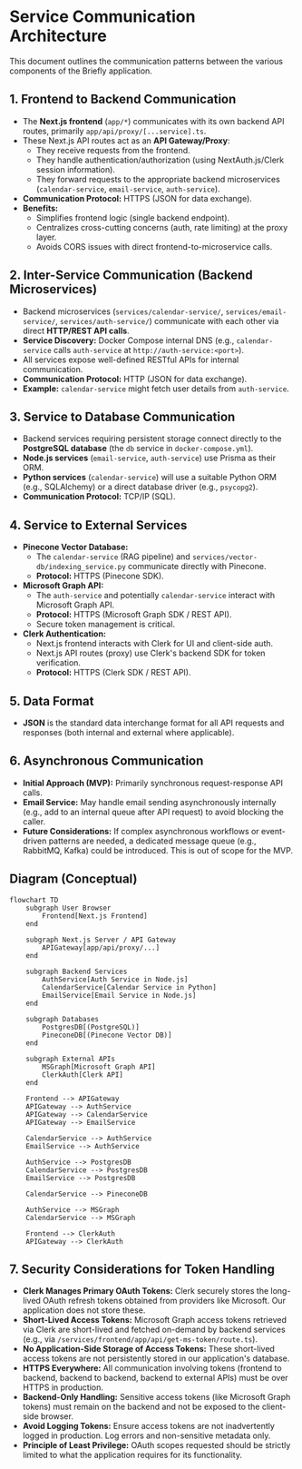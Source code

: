 # Service Communication Architecture

This document outlines the communication patterns between the various components of the Briefly application.

## 1. Frontend to Backend Communication

-   The **Next.js frontend** (`app/*`) communicates with its own backend API routes, primarily `app/api/proxy/[...service].ts`.
-   These Next.js API routes act as an **API Gateway/Proxy**:
    -   They receive requests from the frontend.
    -   They handle authentication/authorization (using NextAuth.js/Clerk session information).
    -   They forward requests to the appropriate backend microservices (`calendar-service`, `email-service`, `auth-service`).
-   **Communication Protocol:** HTTPS (JSON for data exchange).
-   **Benefits:**
    -   Simplifies frontend logic (single backend endpoint).
    -   Centralizes cross-cutting concerns (auth, rate limiting) at the proxy layer.
    -   Avoids CORS issues with direct frontend-to-microservice calls.

## 2. Inter-Service Communication (Backend Microservices)

-   Backend microservices (`services/calendar-service/`, `services/email-service/`, `services/auth-service/`) communicate with each other via direct **HTTP/REST API calls**.
-   **Service Discovery:** Docker Compose internal DNS (e.g., `calendar-service` calls `auth-service` at `http://auth-service:<port>`).
-   All services expose well-defined RESTful APIs for internal communication.
-   **Communication Protocol:** HTTP (JSON for data exchange).
-   **Example:** `calendar-service` might fetch user details from `auth-service`.

## 3. Service to Database Communication

-   Backend services requiring persistent storage connect directly to the **PostgreSQL database** (the `db` service in `docker-compose.yml`).
-   **Node.js services** (`email-service`, `auth-service`) use Prisma as their ORM.
-   **Python services** (`calendar-service`) will use a suitable Python ORM (e.g., SQLAlchemy) or a direct database driver (e.g., `psycopg2`).
-   **Communication Protocol:** TCP/IP (SQL).

## 4. Service to External Services

-   **Pinecone Vector Database:**
    -   The `calendar-service` (RAG pipeline) and `services/vector-db/indexing_service.py` communicate directly with Pinecone.
    -   **Protocol:** HTTPS (Pinecone SDK).
-   **Microsoft Graph API:**
    -   The `auth-service` and potentially `calendar-service` interact with Microsoft Graph API.
    -   **Protocol:** HTTPS (Microsoft Graph SDK / REST API).
    -   Secure token management is critical.
-   **Clerk Authentication:**
    -   Next.js frontend interacts with Clerk for UI and client-side auth.
    -   Next.js API routes (proxy) use Clerk's backend SDK for token verification.
    -   **Protocol:** HTTPS (Clerk SDK / REST API).

## 5. Data Format

-   **JSON** is the standard data interchange format for all API requests and responses (both internal and external where applicable).

## 6. Asynchronous Communication

-   **Initial Approach (MVP):** Primarily synchronous request-response API calls.
-   **Email Service:** May handle email sending asynchronously internally (e.g., add to an internal queue after API request) to avoid blocking the caller.
-   **Future Considerations:** If complex asynchronous workflows or event-driven patterns are needed, a dedicated message queue (e.g., RabbitMQ, Kafka) could be introduced. This is out of scope for the MVP.

## Diagram (Conceptual)

```mermaid
flowchart TD
    subgraph User Browser
        Frontend[Next.js Frontend]
    end

    subgraph Next.js Server / API Gateway
        APIGateway[app/api/proxy/...]
    end

    subgraph Backend Services
        AuthService[Auth Service in Node.js]
        CalendarService[Calendar Service in Python]
        EmailService[Email Service in Node.js]
    end

    subgraph Databases
        PostgresDB[(PostgreSQL)]
        PineconeDB[(Pinecone Vector DB)]
    end

    subgraph External APIs
        MSGraph[Microsoft Graph API]
        ClerkAuth[Clerk API]
    end

    Frontend --> APIGateway
    APIGateway --> AuthService
    APIGateway --> CalendarService
    APIGateway --> EmailService

    CalendarService --> AuthService
    EmailService --> AuthService

    AuthService --> PostgresDB
    CalendarService --> PostgresDB
    EmailService --> PostgresDB
    
    CalendarService --> PineconeDB
    
    AuthService --> MSGraph
    CalendarService --> MSGraph

    Frontend --> ClerkAuth
    APIGateway --> ClerkAuth
``` 

## 7. Security Considerations for Token Handling

- **Clerk Manages Primary OAuth Tokens:** Clerk securely stores the long-lived OAuth refresh tokens obtained from providers like Microsoft. Our application does not store these.
- **Short-Lived Access Tokens:** Microsoft Graph access tokens retrieved via Clerk are short-lived and fetched on-demand by backend services (e.g., via `/services/frontend/app/api/get-ms-token/route.ts`).
- **No Application-Side Storage of Access Tokens:** These short-lived access tokens are not persistently stored in our application's database.
- **HTTPS Everywhere:** All communication involving tokens (frontend to backend, backend to backend, backend to external APIs) must be over HTTPS in production.
- **Backend-Only Handling:** Sensitive access tokens (like Microsoft Graph tokens) must remain on the backend and not be exposed to the client-side browser.
- **Avoid Logging Tokens:** Ensure access tokens are not inadvertently logged in production. Log errors and non-sensitive metadata only.
- **Principle of Least Privilege:** OAuth scopes requested should be strictly limited to what the application requires for its functionality. 